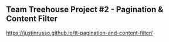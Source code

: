 ## Team Treehouse Project #2 - Pagination & Content Filter
https://justinrusso.github.io/tt-pagination-and-content-filter/
